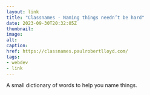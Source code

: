 ```yaml
---
layout: link
title: "Classnames - Naming things needn’t be hard"
date: 2023-09-30T20:32:05Z
thumbnail:
image:
alt:
caption:
href: https://classnames.paulrobertlloyd.com/
tags:
- webdev
- link
---
```


A small dictionary of words to help you name things.

